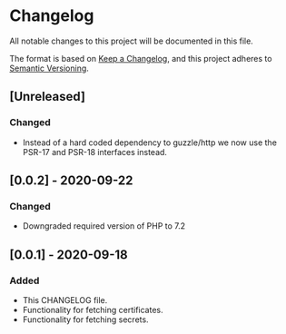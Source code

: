 # Changelog
All notable changes to this project will be documented in this file.

The format is based on [Keep a Changelog](https://keepachangelog.com/en/1.0.0/),
and this project adheres to [Semantic Versioning](https://semver.org/spec/v2.0.0.html).

## [Unreleased]
### Changed
- Instead of a hard coded dependency to guzzle/http we now use the PSR-17 and PSR-18 interfaces instead.

## [0.0.2] - 2020-09-22
### Changed
- Downgraded required version of PHP to 7.2

## [0.0.1] - 2020-09-18
### Added
- This CHANGELOG file.
- Functionality for fetching certificates.
- Functionality for fetching secrets.
